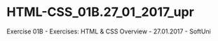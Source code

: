 # HTML-CSS_01B.27_01_2017_upr
Exercise 01B - Exercises: HTML &amp; CSS Overview - 27.01.2017 - SoftUni

